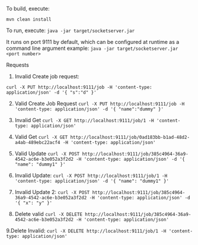 To build, execute:

`mvn clean install`

To run, execute:
`java -jar target/socketserver.jar`


It runs on port 9111 by default, which can be configured at runtime as a command line argument
example: `java -jar target/socketserver.jar <port number>`


Requests

1. Invalid Create job request:

`curl -X PUT http://localhost:9111/job -H 'content-type: application/json' -d '{ "s":"d" }'`

2. Valid Create Job Request
`curl -X PUT http://localhost:9111/job -H 'content-type: application/json' -d '{ "name":"dummy" }'`


3. Invalid Get 
`curl -X GET http://localhost:9111/job/1 -H 'content-type: application/json'`

4. Valid Get
`curl -X GET http://localhost:9111/job/0ad183bb-b1ad-48d2-a4ab-489ebc22acf4 -H 'content-type: application/json'`

5. Valid Update
 `curl -X POST http://localhost:9111/job/385c4964-36a9-4542-ac6e-b3e052a3f2d2 -H 'content-type: application/json' -d '{ "name": "dummy1" }'`

6. Invalid Update:
`curl -X POST http://localhost:9111/job/1 -H 'content-type: application/json' -d '{ "name": "dummy1" }' `

7. Invalid Update 2:
 `curl -X POST http://localhost:9111/job/385c4964-36a9-4542-ac6e-b3e052a3f2d2 -H 'content-type: application/json' -d '{ "x": "y" }'`
 
8. Delete valid
`curl -X DELETE http://localhost:9111/job/385c4964-36a9-4542-ac6e-b3e052a3f2d2 -H 'content-type: application/json'`

9.Delete Invalid:
`curl -X DELETE http://localhost:9111/job/1 -H 'content-type: application/json'`
